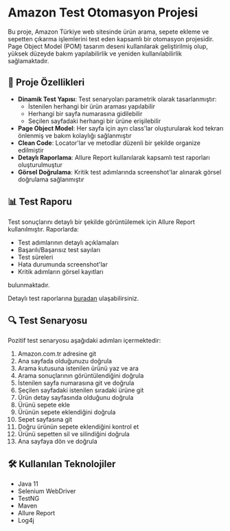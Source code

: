 # Amazon Test Otomasyon Projesi

Bu proje, Amazon Türkiye web sitesinde ürün arama, sepete ekleme ve sepetten çıkarma işlemlerini test eden kapsamlı bir otomasyon projesidir. Page Object Model (POM) tasarım deseni kullanılarak geliştirilmiş olup, yüksek düzeyde bakım yapılabilirlik ve yeniden kullanılabilirlik sağlamaktadır.

## 🎯 Proje Özellikleri

- **Dinamik Test Yapısı**: Test senaryoları parametrik olarak tasarlanmıştır:
  - İstenilen herhangi bir ürün araması yapılabilir
  - Herhangi bir sayfa numarasına gidilebilir
  - Seçilen sayfadaki herhangi bir ürüne erişilebilir
- **Page Object Model**: Her sayfa için ayrı class'lar oluşturularak kod tekrarı önlenmiş ve bakım kolaylığı sağlanmıştır
- **Clean Code**: Locator'lar ve metodlar düzenli bir şekilde organize edilmiştir
- **Detaylı Raporlama**: Allure Report kullanılarak kapsamlı test raporları oluşturulmuştur
- **Görsel Doğrulama**: Kritik test adımlarında screenshot'lar alınarak görsel doğrulama sağlanmıştır

## 📊 Test Raporu

Test sonuçlarını detaylı bir şekilde görüntülemek için Allure Report kullanılmıştır. Raporlarda:
- Test adımlarının detaylı açıklamaları
- Başarılı/Başarısız test sayıları
- Test süreleri
- Hata durumunda screenshot'lar
- Kritik adımların görsel kayıtları

bulunmaktadır.

Detaylı test raporlarına [buradan](https://example.com/allure-report) ulaşabilirsiniz.

## 🔍 Test Senaryosu

Pozitif test senaryosu aşağıdaki adımları içermektedir:

1. Amazon.com.tr adresine git
2. Ana sayfada olduğunuzu doğrula
3. Arama kutusuna istenilen ürünü yaz ve ara
4. Arama sonuçlarının görüntülendiğini doğrula
5. İstenilen sayfa numarasına git ve doğrula
6. Seçilen sayfadaki istenilen sıradaki ürüne git
7. Ürün detay sayfasında olduğunu doğrula
8. Ürünü sepete ekle
9. Ürünün sepete eklendiğini doğrula
10. Sepet sayfasına git 
11. Doğru ürünün sepete eklendiğini kontrol et
12. Ürünü sepetten sil ve silindiğini doğrula
13. Ana sayfaya dön ve doğrula

## 🛠️ Kullanılan Teknolojiler

- Java 11
- Selenium WebDriver
- TestNG
- Maven
- Allure Report
- Log4j



